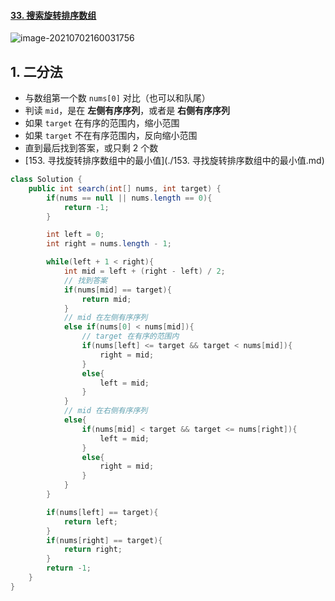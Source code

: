 #### [33. 搜索旋转排序数组](https://leetcode-cn.com/problems/search-in-rotated-sorted-array/)

![image-20210702160031756](https://raw.githubusercontent.com/TWDH/Leetcode-From-Zero/pictures/img/image-20210702160031756.png)

## 1. 二分法

- 与数组第一个数 `nums[0]` 对比（也可以和队尾）
- 判读 `mid`，是在 **左侧有序序列**，或者是 **右侧有序序列**
- 如果 `target` 在有序的范围内，缩小范围
- 如果 `target` 不在有序范围内，反向缩小范围
- 直到最后找到答案，或只剩 2 个数
- [153. 寻找旋转排序数组中的最小值](./153. 寻找旋转排序数组中的最小值.md)

```java
class Solution {
    public int search(int[] nums, int target) {
        if(nums == null || nums.length == 0){
            return -1;
        }

        int left = 0;
        int right = nums.length - 1;

        while(left + 1 < right){
            int mid = left + (right - left) / 2;
            // 找到答案
            if(nums[mid] == target){
                return mid;
            }
            // mid 在左侧有序序列
            else if(nums[0] < nums[mid]){
                // target 在有序的范围内
                if(nums[left] <= target && target < nums[mid]){
                    right = mid;
                }
                else{
                    left = mid;
                }
            }
            // mid 在右侧有序序列
            else{
                if(nums[mid] < target && target <= nums[right]){
                    left = mid;
                }
                else{
                    right = mid;
                }
            }
        }

        if(nums[left] == target){
            return left;
        }
        if(nums[right] == target){
            return right;
        }
        return -1;
    }
}
```

